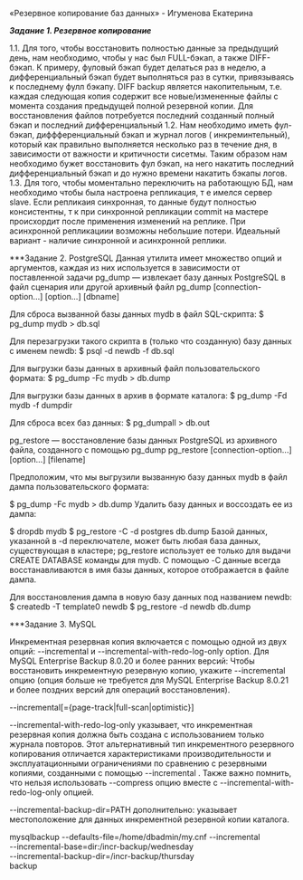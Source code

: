 «Резервное копирование баз данных» - Игуменова Екатерина

***Задание 1. Резервное копирование***

1.1. Для того, чтобы восстановить полностью данные за предыдущий день, нам необходимо, чтобы у нас был FULL-бэкап, а также DIFF-бэкап. К примеру, фуловый бэкап будет делаться раз в неделю, а дифференциальный бэкап будет выполняться раз в сутки, привязываясь к последнему фулл бэкапу. DIFF backup является накопительным, т.е. каждая следующая копия содержит все новые/измененные файлы с момента создания предыдущей
полной резервной копии. Для восстановления файлов потребуется последний созданный полный бэкап и последний дифференциальный
1.2. Нам необходимо иметь фул-бэкап, диффференциальный бэкап и журнал логов ( инкреминтельный), который как правильно выполняется несколько раз в течение дня, в зависимости от важности и критичности сисетмы. Таким образом нам необходимо бужет восстановить фул бэкап, на него накатить последний дифференциальный бэкап и до нужно времени накатить бэкапы логов.
1.3. Для того, чтобы моментально переключить на работающую БД, нам необходимо чтобы была настроена репликация, т е имелся сервер slave. Если репликаия синхронная, то данные будут полностью консистентны, т к при синхронной репликации commit на мастере происхордит после применения изменений на реплике. При асинхронной репликациии возможны небольшие потери. Идеальный вариант - наличие синхронной и асинхронной реплики. 

***Задание 2. PostgreSQL
Данная утилита имеет множество опций и аргументов, каждая из них используется в зависимости от поставленной задачи
pg_dump — извлекает базу данных PostgreSQL в файл сценария или другой архивный файл
pg_dump [connection-option...] [option...] [dbname]

Для сброса вызванной базы данных mydb в файл SQL-скрипта:
$ pg_dump mydb > db.sql

Для перезагрузки такого скрипта в (только что созданную) базу данных с именем newdb:
$ psql -d newdb -f db.sql

Для выгрузки базы данных в архивный файл пользовательского формата:
$ pg_dump -Fc mydb > db.dump

Для выгрузки базы данных в архив в формате каталога:
$ pg_dump -Fd mydb -f dumpdir

Для сброса всех баз данных:
$ pg_dumpall > db.out

pg_restore — восстановление базы данных PostgreSQL из архивного файла, созданного с помощью pg_dump
pg_restore [connection-option...] [option...] [filename]

Предположим, что мы выгрузили вызванную базу данных mydb в файл дампа пользовательского формата:

$ pg_dump -Fc mydb > db.dump
Удалить базу данных и воссоздать ее из дампа:

$ dropdb mydb
$ pg_restore -C -d postgres db.dump
Базой данных, указанной в -d переключателе, может быть любая база данных, существующая в кластере; pg_restore использует ее только для выдачи CREATE DATABASE команды для mydb. С помощью -C данные всегда восстанавливаются в имя базы данных, которое отображается в файле дампа.

Для восстановления дампа в новую базу данных под названием newdb:
$ createdb -T template0 newdb
$ pg_restore -d newdb db.dump

***Задание 3. MySQL

Инкрементная резервная копия включается с помощью одной из двух опций: --incremental и --incremental-with-redo-log-only option.
Для MySQL Enterprise Backup 8.0.20 и более ранних версий: Чтобы восстановить инкрементную резервную копию, укажите --incremental опцию (опция больше не требуется для MySQL Enterprise Backup 8.0.21 и более поздних версий для операций восстановления).

--incremental[={page-track|full-scan|optimistic}]

--incremental-with-redo-log-only указывает, что инкрементная резервная копия должна быть создана с использованием только журнала повторов. Этот альтернативный тип инкрементного резервного копирования отличается характеристиками производительности и эксплуатационными ограничениями по сравнению с резервными копиями, созданными с помощью --incremental . Также важно помнить, что нельзя  использовать --compress опцию вместе с --incremental-with-redo-log-only опцией.

--incremental-backup-dir=PATH дополнительно: указывает местоположение для данных инкрементной резервной копии каталога. 

mysqlbackup --defaults-file=/home/dbadmin/my.cnf --incremental \
 --incremental-base=dir:/incr-backup/wednesday \
 --incremental-backup-dir=/incr-backup/thursday \
 backup
